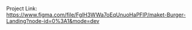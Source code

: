 Project Link:
https://www.figma.com/file/FglH3WWa7oEqUnuoHaPFIP/maket-Burger-Landing?node-id=0%3A1&mode=dev
